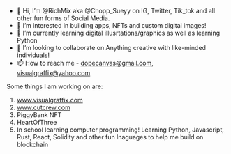 - 👋 Hi, I’m @RichMix aka @Chopp_Sueyy on IG, Twitter, Tik_tok and all other fun forms of Social Media.
- 👀 I’m interested in building apps, NFTs and custom digital images!
- 🌱 I’m currently learning digital illusrtations/graphics as well as learning Python
- 💞️ I’m looking to collaborate on Anything creative with like-minded individuals!
- 📫 How to reach me - dopecanvas@gmail.com, visualgraffix@yahoo.com

Some things I am working on are:
1) www.visualgraffix.com
2) www.cutcrew.com
3) PiggyBank NFT
4) HeartOfThree
5) In school learning computer programming! Learning Python, Javascript, Rust, React, Solidity and other fun lnaguages to help me build on blockchain




<!---
RichMix/RichMix is a ✨ special ✨ repository because its `README.md` (this file) appears on your GitHub profile.
You can click the Preview link to take a look at your changes.
--->
